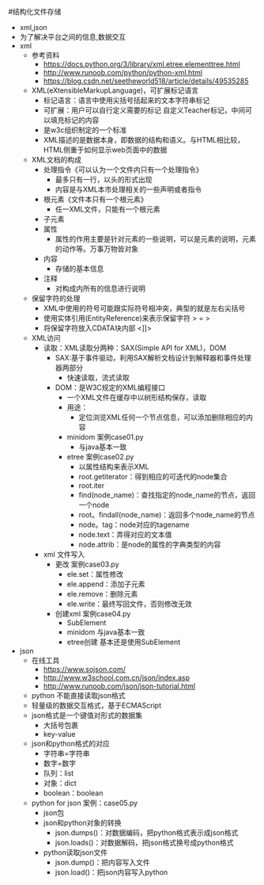#结构化文件存储
* xml,json
* 为了解决平台之间的信息,数据交互
* xml
    * 参考资料
        * https://docs.python.org/3/library/xml.etree.elementtree.html
        * http://www.runoob.com/python/python-xml.html
        * https://blog.csdn.net/seetheworld518/article/details/49535285
    * XML(eXtensibleMarkupLanguage)，可扩展标记语言
        * 标记语言：语言中使用尖括号括起来的文本字符串标记
        * 可扩展：用户可以自行定义需要的标记
            <Teacher>
                自定义Teacher标记，中间可以填充标记的内容
            </Teacher>
        * 是w3c组织制定的一个标准
        * XML描述的是数据本身，即数据的结构和语义。与HTML相比较，HTML侧重于如何显示web页面中的数据
    * XML文档的构成
        * 处理指令《可以认为一个文件内只有一个处理指令》
            * 最多只有一行，以头的形式出现<?xml version="1.0" encodind="UTF-8" ?>
            * 内容是与XML本市处理相关的一些声明或者指令
        * 根元素《文件本只有一个根元素》
            * 任一XML文件，只能有一个根元素
        * 子元素
        * 属性
            * 属性的作用主要是针对元素的一些说明，可以是元素的说明，元素的动作等。万事万物皆对象
        * 内容
            * 存储的基本信息
        * 注释
            * 对构成内所有的信息进行说明
    * 保留字符的处理
        * XML中使用的符号可能跟实际符号相冲突，典型的就是左右尖括号
        * 使用实体引用(EntityReference)来表示保留字符
            &gt; = >
        * 将保留字符放入CDATA块内部
            <![CDATA[><]]>
    * XML访问
        * 读取：XML读取分两种：SAX(Simple API for XML)，DOM
            * SAX:基于事件驱动，利用SAX解析文档设计到解释器和事件处理器两部分
                * 快速读取，流式读取
            * DOM：是W3C规定的XML编程接口
                * 一个XML文件在缓存中以树形结构保存，读取
                * 用途：
                    * 定位浏览XML任何一个节点信息，可以添加删除相应的内容
                * minidom 案例case01.py
                    * 与java基本一致
                * etree 案例case02.py
                    * 以属性结构来表示XML
                    * root.getiterator：得到相应的可迭代的node集合
                    * root.iter
                    * find(node_name)：查找指定的node_name的节点，返回一个node
                    * root。findall(node_name)：返回多个node_name的节点
                    * node。tag：node对应的tagename
                    * node.text：弄得对应的文本值
                    * node.attrib：是node的属性的字典类型的内容 
        * xml 文件写入
            * 更改 案例case03.py
                * ele.set：属性修改
                * ele.append：添加子元素
                * ele.remove：删除元素
                * ele.write：最终写回文件，否则修改无效
            * 创建xml 案例case04.py
                * SubElement
                * minidom 与java基本一致
                * etree创建 基本还是使用SubElement
* json
    * 在线工具
        * https://www.sojson.com/
        * http://www.w3school.com.cn/json/index.asp
        * http://www.runoob.com/json/json-tutorial.html
    * python 不能直接读取json格式
    * 轻量级的数据交互格式，基于ECMAScript
    * json格式是一个键值对形式的数据集
        * 大括号包裹
        * key-value
    * json和python格式的对应
        * 字符串=字符串
        * 数字=数字
        * 队列：list
        * 对象：dict
        * boolean：boolean
    * python for json 案例：case05.py
        * json包
        * json和python对象的转换
            * json.dumps()：对数据编码，把python格式表示成json格式
            * json.loads()：对数据解码，把json格式换号成python格式
        * python读取json文件
            * json.dump()：把内容写入文件
            * json.load()：把json内容写入python